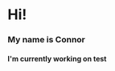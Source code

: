 <h1> Hi! </h1>
<h3> My name is Connor </h3>
<h4> I'm currently working on <href src="roblox.com">test</href> </h4>
